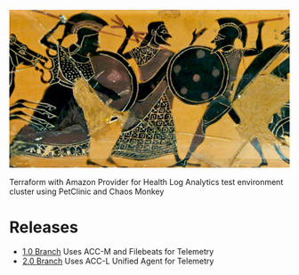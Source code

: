 ![Intro](./docs/heracles.jpg)

Terraform with Amazon Provider for Health Log Analytics test environment cluster using PetClinic and Chaos Monkey

# Releases

* [1.0 Branch](https://github.com/pangealab/heracles/tree/1.0) Uses ACC-M and Filebeats for Telemetry
* [2.0 Branch](https://github.com/pangealab/heracles/tree/2.0) Uses ACC-L Unified Agent for Telemetry

